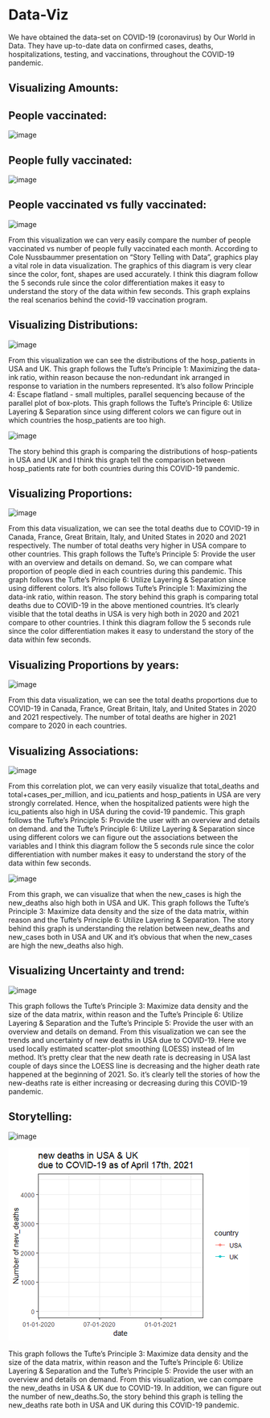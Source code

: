 # Data-Viz
We have obtained the data-set on COVID-19 (coronavirus) by Our World in Data. They have up-to-date data on confirmed cases, deaths, hospitalizations, testing, and vaccinations, throughout the COVID-19 pandemic.

## Visualizing Amounts:

## People vaccinated:

![image](https://user-images.githubusercontent.com/52440384/118288502-bf705600-b491-11eb-8fa0-7e57c34ed9c1.png)


## People fully vaccinated:

![image](https://user-images.githubusercontent.com/52440384/116831350-f4180f80-ab6b-11eb-96ff-35f7988ea62a.png)

## People vaccinated vs fully vaccinated:

![image](https://user-images.githubusercontent.com/52440384/116831369-1c077300-ab6c-11eb-9e15-22b3b836c4cd.png)

From this visualization we can very easily compare the number of people vaccinated vs number of people fully vaccinated each month. According to Cole Nussbaummer presentation on “Story Telling with Data”, graphics play a vital role in data visualization. The graphics of this diagram is very clear since the color, font, shapes are used accurately. I think this diagram follow the 5 seconds rule since the color differentiation makes it easy to understand the story of the data within few seconds. This graph explains the real scenarios behind the covid-19 vaccination program.

## Visualizing Distributions:

![image](https://user-images.githubusercontent.com/52440384/116831399-5bce5a80-ab6c-11eb-8067-44b74b36e43a.png)

From this visualization we can see the distributions of the hosp_patients in USA and UK. This graph follows the Tufte’s Principle 1: Maximizing the data-ink ratio, within reason because the non-redundant ink arranged in response to variation in the numbers represented. It’s also follow Principle 4: Escape flatland - small multiples, parallel sequencing because of the parallel plot of box-plots. This graph follows the Tufte’s Principle 6: Utilize Layering & Separation since using different colors we can figure out in which countries the hosp_patients are too high.

![image](https://user-images.githubusercontent.com/52440384/116831429-90421680-ab6c-11eb-96a6-b4893ce71b03.png)

The story behind this graph is comparing the distributions of hosp-patients in USA and UK and I think this graph tell the comparison between hosp_patients rate for both countries during this COVID-19 pandemic.

## Visualizing Proportions:

![image](https://user-images.githubusercontent.com/52440384/116831443-ad76e500-ab6c-11eb-87ad-9e7ec593ace3.png)

From this data visualization, we can see the total deaths due to COVID-19 in Canada, France, Great Britain, Italy, and United States in 2020 and 2021 respectively. The number of total deaths very higher in USA compare to other countries. This graph follows the Tufte’s Principle 5: Provide the user with an overview and details on demand. So, we can compare what proportion of people died in each countries during this pandemic. This graph follows the Tufte’s Principle 6: Utilize Layering & Separation since using different colors. It’s also follows Tufte’s Principle 1: Maximizing the data-ink ratio, within reason.
The story behind this graph is comparing total deaths due to COVID-19 in the above mentioned countries. It’s clearly visible that the total deaths in USA is very high both in 2020 and 2021 compare to other countries. I think this diagram follow the 5 seconds rule since the color differentiation makes it easy to understand the story of the data within few seconds.

## Visualizing Proportions by years:

![image](https://user-images.githubusercontent.com/52440384/118382541-de670900-b5b3-11eb-8abb-f5cd0e966c87.png)

From this data visualization, we can see the total deaths proportions due to COVID-19 in Canada, France, Great Britain, Italy, and United States in 2020 and 2021 respectively. The number of total deaths are higher in 2021 compare to 2020 in each countries.




## Visualizing Associations:

![image](https://user-images.githubusercontent.com/52440384/118325041-19881000-b4c0-11eb-8829-0720583547b3.png)


From this correlation plot, we can very easily visualize that total_deaths and total+cases_per_million, and icu_patients and hosp_patients in USA are very strongly correlated. Hence, when the hospitalized patients were high the icu_patients also high in USA during the covid-19 pandemic. This graph follows the Tufte’s Principle 5: Provide the user with an overview and details on demand. and the Tufte’s Principle 6: Utilize Layering & Separation since using different colors we can figure out the associations between the variables and I think this diagram follow the 5 seconds rule since the color differentiation with number makes it easy to understand the story of the data within few seconds.

![image](https://user-images.githubusercontent.com/52440384/116831476-e1eaa100-ab6c-11eb-83ef-99676ec5ae3c.png)

From this graph, we can visualize that when the new_cases is high the new_deaths also high both in USA and UK. This graph follows the Tufte’s Principle 3: Maximize data density and the size of the data matrix, within reason and the Tufte’s Principle 6: Utilize Layering & Separation. The story behind this graph is understanding the relation between new_deaths and new_cases both in USA and UK and it’s obvious that when the new_cases are high the new_deaths also high.

## Visualizing Uncertainty and trend:

![image](https://user-images.githubusercontent.com/52440384/116831617-bddb8f80-ab6d-11eb-8beb-b73b97e7780c.png)


This graph follows the Tufte’s Principle 3: Maximize data density and the size of the data matrix, within reason and the Tufte’s Principle 6: Utilize Layering & Separation and the Tufte’s Principle 5: Provide the user with an overview and details on demand. From this visualization we can see the trends and uncertainty of new deaths in USA due to COVID-19. Here we used locally estimated scatter-plot smoothing (LOESS) instead of lm method. It’s pretty clear that the new death rate is decreasing in USA last couple of days since the LOESS line is decreasing and the higher death rate happened at the beginning of 2021. So. it’s clearly tell the stories of how the new-deaths rate is either increasing or decreasing during this COVID-19 pandemic.

## Storytelling:
![image](https://user-images.githubusercontent.com/52440384/116831646-d9469a80-ab6d-11eb-8ba7-d85ec6c558d5.png)


![animation](https://github.com/mdhasan8/Data-Viz/blob/main/animation.gif)

This graph follows the Tufte’s Principle 3: Maximize data density and the size of the data matrix, within reason and the Tufte’s Principle 6: Utilize Layering & Separation and the Tufte’s Principle 5: Provide the user with an overview and details on demand. From this visualization, we can compare the new_deaths in USA & UK due to COVID-19. In addition, we can figure out the number of new_deaths.So, the story behind this graph is telling the new_deaths rate both in USA and UK during this COVID-19 pandemic.



